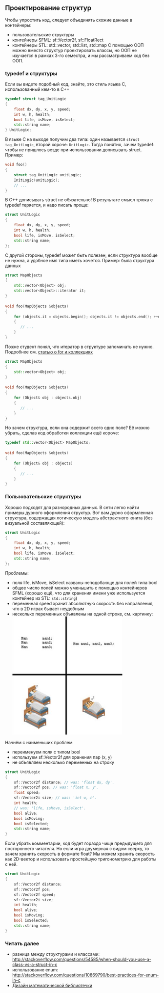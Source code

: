 ## Проектирование структур
Чтобы упростить код, следует объединять схожие данные в контейнеры:
- пользовательские структуры
- контейнеры SFML: sf::Vector2f, sf::FloatRect
- контейнеры STL: std::vector, std::list, std::map
С помощью ООП можно вместо структур проектировать классы, но ООП не изучается в рамках 3-го семестра, и мы рассматриваем код без ООП.

### typedef и структуры
Если вы видете подобный код, знайте, это стиль языка C, использованный кем-то в C++
```cpp
typedef struct tag_UnitLogic
{
    float dx, dy, x, y, speed;
    int w, h, health;
    bool life, isMove, isSelect;
    std::string name;
} UnitLogic;
```
В языке C на выходе получим два типа: один называется ```struct tag_UnitLogic```, второй короче: ```UnitLogic```. Тогда понятно, зачем typedef: чтобы не пришлось везде при использовании дописывать struct. Пример:
```cpp
void foo()
{
    struct tag_UnitLogic unitLogic;
    InitLogic(unitLogic);
    // ...
}
```
В C++ дописывать struct не обязательно! В результате смысл трюка с typedef теряется, и надо писать проще:
```cpp
struct UnitLogic
{
    float dx, dy, x, y, speed;
    int w, h, health;
    bool life, isMove, isSelect;
    std::string name;
};
```

С другой стороны, typedef может быть полезен, если структура вообще не нужна, а удобное имя типа иметь хочется. Пример: была структура данных
```cpp
struct MapObjects
{
    std::vector<Object> obj;
    std::vector<Object>::iterator it;
}

void foo(MapObjects &objects)
{
    for (objects.it = objects.begin(); objects.it != objects.end(); ++objects.it)
    {
       // ...
    }
}
```
Позже студент понял, что итератор в структуре запоминать не нужно. Подробнее см. [статью о for и коллекциях](vector-for-loop.md)
```cpp
struct MapObjects
{
    std::vector<Object> obj;
}

void foo(MapObjects &objects)
{
    for (Object& obj : objects.obj)
    {
       // ...
    }
}
```
Но зачем структура, если она содержит всего одно поле? Её можно убрать, сделав код обработки коллекции ещё короче:
```cpp
typedef std::vector<Object> MapObjects;

void foo(MapObjects &objects)
{
    for (Object& obj : objects)
    {
       // ...
    }
}
```

### Пользовательские структуры
Хорошо подходят для разнородных данных. В сети легко найти примеры дурного оформления структур. Вот вам дурно оформленная структура, содержащая логическую модель абстрактного юнита (без визуальной составляющей):
```cpp
struct UnitLogic
{
    float dx, dy, x, y, speed;
    int w, h, health;
    bool life, isMove, isSelect;
    std::string name;
};
```
Проблемы:
- поля life, isMove, isSelect названы неподобающе для полей типа bool
- общее число полей можно уменьшить с помощью контейнеров SFML (хорошо ещё, что для хранения имени уже используется контейнер из STL: ```std::string```)
- переменная speed хранит абсолютную скорость без направления, что в 2D играх бывает неудобным
- несколько переменных объявлены на одной строке, см. картинку:
![variables and bed](variables-in-bed.jpg)

Начнём с наименьших проблем
- переименуем поля с типом bool
- используем sf::Vector2f для хранения пар (x, y)
- не объявляем несколько переменных на строку
```cpp
struct UnitLogic
{
    sf::Vector2f distance; // was: 'float dx, dy'.
    sf::Vector2f pos; // was: 'float x, y'.
    float speed;
    sf::Vector2i size; // was: 'int w, h'.
    int health;
    // was: 'life, isMove, isSelect'.
    bool alive;
    bool isMoving;
    bool isSelected;
    std::string name;
}
```
Если убрать комментарии, код будет гораздо чище предыдущего для постороннего читателя. Но если игра двумерная с видом сверху, то зачем хранить скорость в формате float? Мы можем хранить скорость как 2D-вектор и использовать простейшую тригонометрию для работы с ней.
```cpp
struct UnitLogic
{
    sf::Vector2f distance;
    sf::Vector2f pos;
    sf::Vector2f speed;
    sf::Vector2i size;
    int health;
    bool alive;
    bool isMoving;
    bool isSelected;
    std::string name;
}
```

### Читать далее
- разница между структурами и классами: http://stackoverflow.com/questions/54585/when-should-you-use-a-class-vs-a-struct-in-c
- использование enum: http://stackoverflow.com/questions/10869790/best-practices-for-enum-in-c
- [Дизайн математической библиотечки](vector-math.md)
